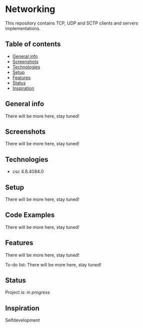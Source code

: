 # Networking
This repository contains TCP, UDP and SCTP clients and servers implementations.


## Table of contents
* [General info](#general-info)
* [Screenshots](#screenshots)
* [Technologies](#technologies)
* [Setup](#setup)
* [Features](#features)
* [Status](#status)
* [Inspiration](#inspiration)


## General info
There will be more here, stay tuned!


## Screenshots
There will be more here, stay tuned!


## Technologies
* csc 4.8.4084.0


## Setup
There will be more here, stay tuned!


## Code Examples
There will be more here, stay tuned!


## Features
There will be more here, stay tuned!


To-do list:
There will be more here, stay tuned!


## Status
Project is: _in progress_

## Inspiration
Selfdevelopment
